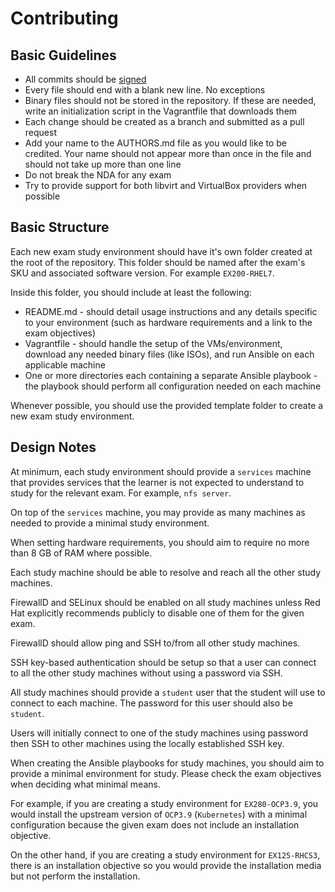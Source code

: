 # Contributing

## Basic Guidelines

* All commits should be [signed](https://help.github.com/en/articles/managing-commit-signature-verification)
* Every file should end with a blank new line. No exceptions
* Binary files should not be stored in the repository. If these are needed, write an initialization script in the Vagrantfile that downloads them
* Each change should be created as a branch and submitted as a pull request
* Add your name to the AUTHORS.md file as you would like to be credited. Your name should not appear more than once in the file and should not take up more than one line
* Do not break the NDA for any exam
* Try to provide support for both libvirt and VirtualBox providers when possible

## Basic Structure

Each new exam study environment should have it's own folder created at the root of the repository. This folder should be named after the exam's SKU and associated software version. For example `EX200-RHEL7`.

Inside this folder, you should include at least the following:

* README.md - should detail usage instructions and any details specific to your environment (such as hardware requirements and a link to the exam objectives)
* Vagrantfile - should handle the setup of the VMs/environment, download any needed binary files (like ISOs), and run Ansible on each applicable machine
* One or more directories each containing a separate Ansible playbook - the playbook should perform all configuration needed on each machine

Whenever possible, you should use the provided template folder to create a new exam study environment.

## Design Notes

At minimum, each study environment should provide a `services` machine that provides services that the learner is not expected to understand to study for the relevant exam. For example, `nfs server`.

On top of the `services` machine, you may provide as many machines as needed to provide a minimal study environment.

When setting hardware requirements, you should aim to require no more than 8 GB of RAM where possible.

Each study machine should be able to resolve and reach all the other study machines.

FirewallD and SELinux should be enabled on all study machines unless Red Hat explicitly recommends publicly to disable one of them for the given exam.

FirewallD should allow ping and SSH to/from all other study machines.

SSH key-based authentication should be setup so that a user can connect to all the other study machines without using a password via SSH.

All study machines should provide a `student` user that the student will use to connect to each machine. The password for this user should also be `student`.

Users will initially connect to one of the study machines using password then SSH to other machines using the locally established SSH key.

When creating the Ansible playbooks for study machines, you should aim to provide a minimal environment for study. Please check the exam objectives when deciding what minimal means.

For example, if you are creating a study environment for `EX280-OCP3.9`, you would install the upstream version of `OCP3.9` (`Kubernetes`) with a minimal configuration because the given exam does not include an installation objective.

On the other hand, if you are creating a study environment for `EX125-RHCS3`, there is an installation objective so you would provide the installation media but not perform the installation.
